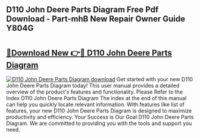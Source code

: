 ## D110 John Deere Parts Diagram Free Pdf Download - Part-mhB New Repair Owner Guide Y804G

# <h2><a href="http://dfj42a.blite.top/?on=D110+John+Deere+Parts+Diagram">🔗Download New 👉🔴 D110 John Deere Parts Diagram</a></h2>

[![D110 John Deere Parts Diagram download](https://i.imgur.com/lujVjoI.png)](http://dfj42a.blite.top/?on=D110+John+Deere+Parts+Diagram)
Get started with your new D110 John Deere Parts Diagram today! This user manual provides a detailed overview of the product's features and functionality. Please Refer to the Index D110 John Deere Parts Diagram The index at the end of this manual can help you quickly locate relevant information. With features like list of features, your new D110 John Deere Parts Diagram is designed to maximize productivity and efficiency. Your Success is Our Goal D110 John Deere Parts Diagram. We are committed to providing you with the tools and support you need.
